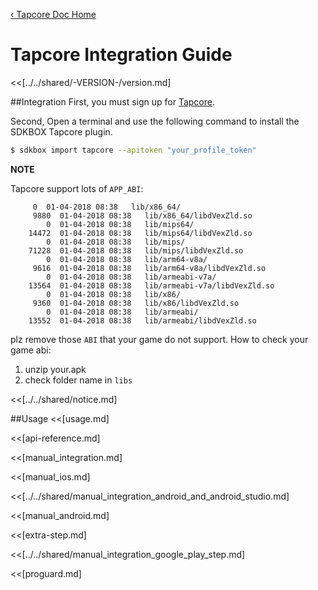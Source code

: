 [&#8249; Tapcore Doc Home](./)

<h1>Tapcore Integration Guide</h1>
<<[../../shared/-VERSION-/version.md]

##Integration
First, you must sign up for [Tapcore](https://tapcore.com/).

Second, Open a terminal and use the following command to install the SDKBOX Tapcore plugin.
```bash
$ sdkbox import tapcore --apitoken "your_profile_token"
```

**NOTE**

Tapcore support lots of `APP_ABI`:

```
     0  01-04-2018 08:38   lib/x86_64/
     9880  01-04-2018 08:38   lib/x86_64/libdVexZld.so
        0  01-04-2018 08:38   lib/mips64/
    14472  01-04-2018 08:38   lib/mips64/libdVexZld.so
        0  01-04-2018 08:38   lib/mips/
    71228  01-04-2018 08:38   lib/mips/libdVexZld.so
        0  01-04-2018 08:38   lib/arm64-v8a/
     9616  01-04-2018 08:38   lib/arm64-v8a/libdVexZld.so
        0  01-04-2018 08:38   lib/armeabi-v7a/
    13564  01-04-2018 08:38   lib/armeabi-v7a/libdVexZld.so
        0  01-04-2018 08:38   lib/x86/
     9360  01-04-2018 08:38   lib/x86/libdVexZld.so
        0  01-04-2018 08:38   lib/armeabi/
    13552  01-04-2018 08:38   lib/armeabi/libdVexZld.so
```

plz remove those `ABI` that your game do not support. How to check your game abi:

1. unzip your.apk
2. check folder name in `libs`

<<[../../shared/notice.md]

<!--## Configuration
<<[../../shared/sdkbox_cloud.md]
<<[../../shared/remote_application_config.md]-->

##Usage
<<[usage.md]

<<[api-reference.md]

<<[manual_integration.md]

<<[manual_ios.md]

<<[../../shared/manual_integration_android_and_android_studio.md]

<<[manual_android.md]

<<[extra-step.md]

<<[../../shared/manual_integration_google_play_step.md]

<<[proguard.md]
